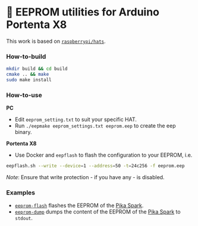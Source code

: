 :floppy_disk: EEPROM utilities for Arduino Portenta X8
======================================================

This work is based on [`raspberrypi/hats`](https://github.com/raspberrypi/hats).

### How-to-build
```bash
mkdir build && cd build
cmake .. && make
sudo make install
```

### How-to-use
**PC**
* Edit `eeprom_setting.txt` to suit your specific HAT.
* Run `./eepmake eeprom_settings.txt eeprom.eep` to create the eep binary.

**Portenta X8**
* Use Docker and `eepflash` to flash the configuration to your EEPROM, i.e.
```bash
eepflash.sh --write --device=1 --address=50 -t=24c256 -f eeprom.eep
```
*Note*: Ensure that write protection - if you have any - is disabled.

### Examples
* [`eeprom-flash`](https://github.com/pika-spark/pika-spark-containers/tree/main/eeprom-flash) flashes the EEPROM of the [Pika Spark](https://pika-spark.io/).
* [`eeprom-dump`](https://github.com/pika-spark/pika-spark-containers/tree/main/eeprom-dump) dumps the content of the EEPROM of the [Pika Spark](https://pika-spark.io/) to `stdout`.
